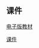 ## 课件

[电子版教材](https://pan.baidu.com/pfile/docview?path=%2F%E6%B7%B1%E5%A4%A7-%E8%AE%A1%E7%AE%97%E6%9C%BA%E7%A7%91%E5%AD%A6%E4%B8%8E%E6%8A%80%E6%9C%AF%2F%E7%94%B5%E5%AD%90%E7%89%88%E6%95%99%E6%9D%90%2F02323--%E3%80%8A%E6%93%8D%E4%BD%9C%E7%B3%BB%E7%BB%9F%E6%A6%82%E8%AE%BA%E3%80%8B%E7%94%B5%E5%AD%90%E4%B9%A6.pdf)

[课件](https://pan.baidu.com/disk/main?_at_=1711053903569#/index?category=all&path=%2F%E6%B7%B1%E5%A4%A7-%E8%AE%A1%E7%AE%97%E6%9C%BA%E7%A7%91%E5%AD%A6%E4%B8%8E%E6%8A%80%E6%9C%AF%2F%E6%93%8D%E4%BD%9C%E7%B3%BB%E7%BB%9F%E6%A6%82%E8%AE%BA)
